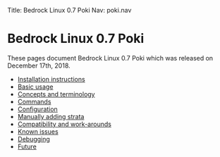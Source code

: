 Title: Bedrock Linux 0.7 Poki
Nav: poki.nav

Bedrock Linux 0.7 Poki
======================

These pages document Bedrock Linux 0.7 Poki which was released on December 17th, 2018.

- [Installation instructions](installation-instructions.html)
- [Basic usage](basic-usage.html)
- [Concepts and terminology](concepts-and-terminology.html)
- [Commands](commands.html)
- [Configuration](configuration.html)
- [Manually adding strata](manually-adding-strata.html)
- [Compatibility and work-arounds](compatibility-and-workarounds.html)
- [Known issues](known-issues.html)
- [Debugging](debugging.html)
- [Future](future.html)
